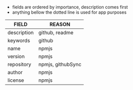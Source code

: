 - fields are ordered by importance, description comes first
- anything bellow the dotted line is used for app purposes

| FIELD       | REASON            |
| ----------- | ----------------- |
| description | github, readme    |
| keywords    | github            |
| name        | npmjs             |
| version     | npmjs             |
| repository  | npmjs, githubSync |
| author      | npmjs             |
| license     | npmjs             |